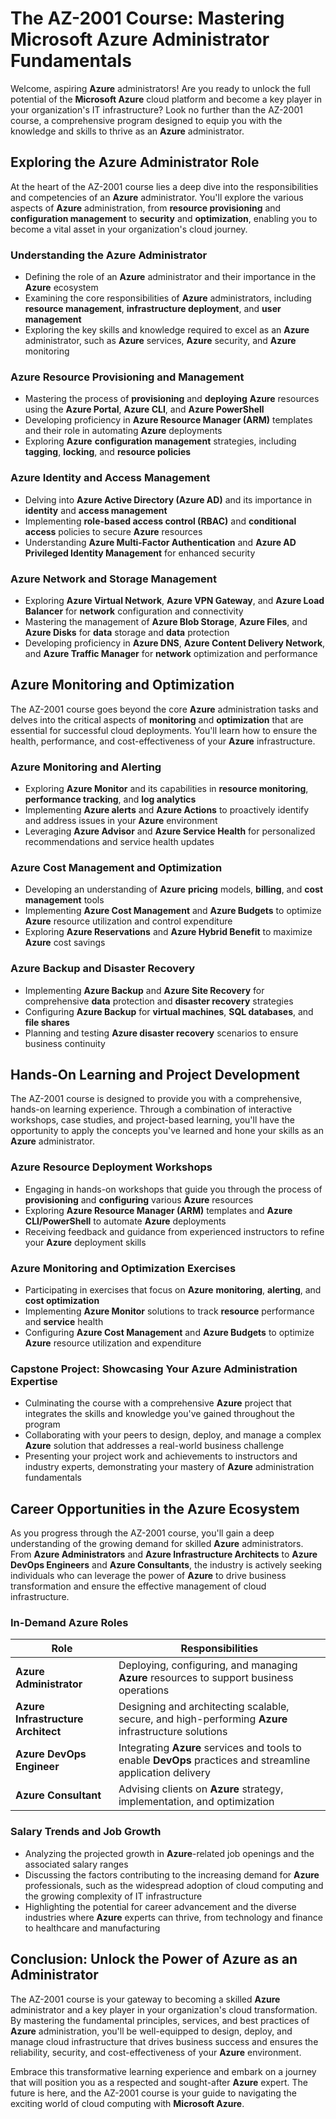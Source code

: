 # The AZ-2001 Course: Mastering Microsoft Azure Administrator Fundamentals

Welcome, aspiring **Azure** administrators! Are you ready to unlock the full potential of the **Microsoft Azure** cloud platform and become a key player in your organization's IT infrastructure? Look no further than the AZ-2001 course, a comprehensive program designed to equip you with the knowledge and skills to thrive as an **Azure** administrator.

## Exploring the Azure Administrator Role

At the heart of the AZ-2001 course lies a deep dive into the responsibilities and competencies of an **Azure** administrator. You'll explore the various aspects of **Azure** administration, from **resource provisioning** and **configuration management** to **security** and **optimization**, enabling you to become a vital asset in your organization's cloud journey.

### Understanding the Azure Administrator

- Defining the role of an **Azure** administrator and their importance in the **Azure** ecosystem
- Examining the core responsibilities of **Azure** administrators, including **resource management**, **infrastructure deployment**, and **user management**
- Exploring the key skills and knowledge required to excel as an **Azure** administrator, such as **Azure** services, **Azure** security, and **Azure** monitoring

### Azure Resource Provisioning and Management

- Mastering the process of **provisioning** and **deploying** **Azure** resources using the **Azure Portal**, **Azure CLI**, and **Azure PowerShell**
- Developing proficiency in **Azure Resource Manager (ARM)** templates and their role in automating **Azure** deployments
- Exploring **Azure** **configuration management** strategies, including **tagging**, **locking**, and **resource policies**

### Azure Identity and Access Management

- Delving into **Azure Active Directory (Azure AD)** and its importance in **identity** and **access management**
- Implementing **role-based access control (RBAC)** and **conditional access** policies to secure **Azure** resources
- Understanding **Azure Multi-Factor Authentication** and **Azure AD Privileged Identity Management** for enhanced security

### Azure Network and Storage Management

- Exploring **Azure Virtual Network**, **Azure VPN Gateway**, and **Azure Load Balancer** for **network** configuration and connectivity
- Mastering the management of **Azure Blob Storage**, **Azure Files**, and **Azure Disks** for **data** storage and **data** protection
- Developing proficiency in **Azure DNS**, **Azure Content Delivery Network**, and **Azure Traffic Manager** for **network** optimization and performance

## Azure Monitoring and Optimization

The AZ-2001 course goes beyond the core **Azure** administration tasks and delves into the critical aspects of **monitoring** and **optimization** that are essential for successful cloud deployments. You'll learn how to ensure the health, performance, and cost-effectiveness of your **Azure** infrastructure.

### Azure Monitoring and Alerting

- Exploring **Azure Monitor** and its capabilities in **resource monitoring**, **performance tracking**, and **log analytics**
- Implementing **Azure alerts** and **Azure Actions** to proactively identify and address issues in your **Azure** environment
- Leveraging **Azure Advisor** and **Azure Service Health** for personalized recommendations and service health updates

### Azure Cost Management and Optimization

- Developing an understanding of **Azure** **pricing** models, **billing**, and **cost management** tools
- Implementing **Azure Cost Management** and **Azure Budgets** to optimize **Azure** resource utilization and control expenditure
- Exploring **Azure Reservations** and **Azure Hybrid Benefit** to maximize **Azure** cost savings

### Azure Backup and Disaster Recovery

- Implementing **Azure Backup** and **Azure Site Recovery** for comprehensive **data** protection and **disaster recovery** strategies
- Configuring **Azure Backup** for **virtual machines**, **SQL databases**, and **file shares**
- Planning and testing **Azure disaster recovery** scenarios to ensure business continuity

## Hands-On Learning and Project Development

The AZ-2001 course is designed to provide you with a comprehensive, hands-on learning experience. Through a combination of interactive workshops, case studies, and project-based learning, you'll have the opportunity to apply the concepts you've learned and hone your skills as an **Azure** administrator.

### Azure Resource Deployment Workshops

- Engaging in hands-on workshops that guide you through the process of **provisioning** and **configuring** various **Azure** resources
- Exploring **Azure Resource Manager (ARM)** templates and **Azure CLI/PowerShell** to automate **Azure** deployments
- Receiving feedback and guidance from experienced instructors to refine your **Azure** deployment skills

### Azure Monitoring and Optimization Exercises

- Participating in exercises that focus on **Azure** **monitoring**, **alerting**, and **cost optimization**
- Implementing **Azure Monitor** solutions to track **resource** performance and **service** health
- Configuring **Azure Cost Management** and **Azure Budgets** to optimize **Azure** resource utilization and expenditure

### Capstone Project: Showcasing Your Azure Administration Expertise

- Culminating the course with a comprehensive **Azure** project that integrates the skills and knowledge you've gained throughout the program
- Collaborating with your peers to design, deploy, and manage a complex **Azure** solution that addresses a real-world business challenge
- Presenting your project work and achievements to instructors and industry experts, demonstrating your mastery of **Azure** administration fundamentals

## Career Opportunities in the Azure Ecosystem

As you progress through the AZ-2001 course, you'll gain a deep understanding of the growing demand for skilled **Azure** administrators. From **Azure Administrators** and **Azure Infrastructure Architects** to **Azure DevOps Engineers** and **Azure Consultants**, the industry is actively seeking individuals who can leverage the power of **Azure** to drive business transformation and ensure the effective management of cloud infrastructure.

### In-Demand Azure Roles

| Role | Responsibilities |
| --- | --- |
| **Azure Administrator** | Deploying, configuring, and managing **Azure** resources to support business operations |
| **Azure Infrastructure Architect** | Designing and architecting scalable, secure, and high-performing **Azure** infrastructure solutions |
| **Azure DevOps Engineer** | Integrating **Azure** services and tools to enable **DevOps** practices and streamline application delivery |
| **Azure Consultant** | Advising clients on **Azure** strategy, implementation, and optimization |

### Salary Trends and Job Growth

- Analyzing the projected growth in **Azure**-related job openings and the associated salary ranges
- Discussing the factors contributing to the increasing demand for **Azure** professionals, such as the widespread adoption of cloud computing and the growing complexity of IT infrastructure
- Highlighting the potential for career advancement and the diverse industries where **Azure** experts can thrive, from technology and finance to healthcare and manufacturing

## Conclusion: Unlock the Power of Azure as an Administrator

The AZ-2001 course is your gateway to becoming a skilled **Azure** administrator and a key player in your organization's cloud transformation. By mastering the fundamental principles, services, and best practices of **Azure** administration, you'll be well-equipped to design, deploy, and manage cloud infrastructure that drives business success and ensures the reliability, security, and cost-effectiveness of your **Azure** environment.

Embrace this transformative learning experience and embark on a journey that will position you as a respected and sought-after **Azure** expert. The future is here, and the AZ-2001 course is your guide to navigating the exciting world of cloud computing with **Microsoft Azure**.
